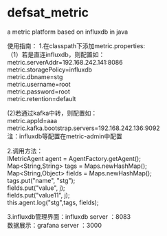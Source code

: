 # defsat_metric
a metric platform based on influxdb in java


使用指南： 
1.在classpath下添加metric.properties:    
（1）若是直连influxdb，则配置如：    
  metric.serverAddr=192.168.242.141:8086   
  metric.storagePolicy=influxdb   
  metric.dbname=stg   
  metric.username=root   
  metric.password=root  
  metric.retention=default  
  
 (2)若通过kafka中转，则配置如：  
 metric.appId=aaa  
 metric.kafka.bootstrap.servers=192.168.242.136:9092  
 注：influxdb等配置在metric-admin中配置  
 
 2.调用方法：  
 IMetricAgent agent = AgentFactory.getAgent();  
 Map<String,String> tags = Maps.newHashMap();  
 Map<String,Object> fields = Maps.newHashMap();  
 tags.put("name", "stg");  
 fields.put("value", j);  
 fields.put("value11", j);  
 this.agent.log("stg",tags, fields);  
 
 3.influxdb管理界面：influxdb server ：8083  
 数据展示：grafana server ：3000
